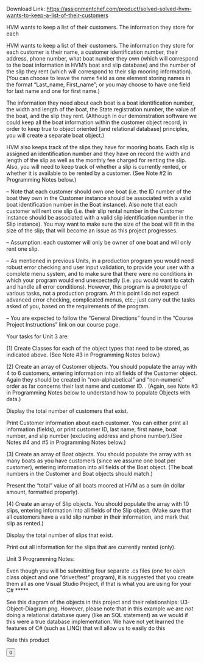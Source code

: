 Download Link: https://assignmentchef.com/product/solved-solved-hvm-wants-to-keep-a-list-of-their-customers
<br>
<p class="ui header product-top-header" title="HVM wants to keep a list of their customers Solution">HVM wants to keep a list of their customers. The information they store for each

HVM wants to keep a list of their customers. The information they store for each customer is their name, a customer identification number, their address, phone number, what boat number they own (which will correspond to the boat information in HVM’s boat and slip database) and the number of the slip they rent (which will correspond to their slip mooring information). (You can choose to leave the name field as one element storing names in the format “Last_name, First_name”; or you may choose to have one field for last name and one for first name.)

The information they need about each boat is a boat identification number, the width and length of the boat, the State registration number, the value of the boat, and the slip they rent. (Although in our demonstration software we could keep all the boat information within the customer object record, in order to keep true to object oriented [and relational database] principles, you will create a separate boat object.)

HVM also keeps track of the slips they have for mooring boats. Each slip is assigned an identification number and they have on record the width and length of the slip as well as the monthly fee charged for renting the slip. Also, you will need to keep track of whether a slip is currently rented, or whether it is available to be rented by a customer. (See Note #2 in Programming Notes below.)

– Note that each customer should own one boat (i.e. the ID number of the boat they own in the Customer instance should be associated with a valid boat identification number in the Boat instance). Also note that each customer will rent one slip (i.e. their slip rental number in the Customer instance should be associated with a valid slip identification number in the Slip instance). You may want to make sure the size of the boat will fit in the size of the slip; that will become an issue as this project progresses.

– Assumption: each customer will only be owner of one boat and will only rent one slip.

– As mentioned in previous Units, in a production program you would need robust error checking and user input validation, to provide your user with a complete menu system, and to make sure that there were no conditions in which your program would end unexpectedly (i.e. you would want to catch and handle all error conditions). However, this program is a prototype of various tasks, not a production program. At this point I do not expect advanced error checking, complicated menus, etc.; just carry out the tasks asked of you, based on the requirements of the program.

– You are expected to follow the “General Directions” found in the “Course Project Instructions” link on our course page.

Your tasks for Unit 3 are:

(1) Create Classes for each of the object types that need to be stored, as indicated above. (See Note #3 in Programming Notes below.)

(2) Create an array of Customer objects. You should populate the array with 4 to 6 customers, entering information into all fields of the Customer object. Again they should be created in “non-alphabetical” and “non-numeric” order as far concerns their last name and customer ID. . (Again, see Note #3 in Programming Notes below to understand how to populate Objects with data.)

Display the total number of customers that exist.

Print Customer information about each customer. You can either print all information (fields), or print customer ID, last name, first name, boat number, and slip number (excluding address and phone number).(See Notes #4 and #5 in Programming Notes below.)

(3) Create an array of Boat objects. You should populate the array with as many boats as you have customers (since we assume one boat per customer), entering information into all fields of the Boat object. (The boat numbers in the Customer and Boat objects should match.)

Present the “total” value of all boats moored at HVM as a sum (in dollar amount, formatted properly).

(4) Create an array of Slip objects. You should populate the array with 10 slips, entering information into all fields of the Slip object. (Make sure that all customers have a valid slip number in their information, and mark that slip as rented.)

Display the total number of slips that exist.

Print out all information for the slips that are currently rented (only).

Unit 3 Programming Notes:

Even though you will be submitting four separate .cs files (one for each class object and one “driver/test” program), it is suggested that you create them all as one Visual Studio Project, if that is what you are using for your C# *****

See this diagram of the objects in this project and their relationships: U3-Object-Diagram.png. However, please note that in this example we are *not* doing a relational database query (like an SQL statement) as we would if this were a true database implementation. We have not yet learned the features of C# (such as LINQ) that will allow us to easily do this

<span class="kksr-muted">Rate this product</span>

<button class="ui mini button product-like-wrap" data-key="KxfN" data-auth="false"><i class="heart icon"></i> <span class="likes">0</span></button>